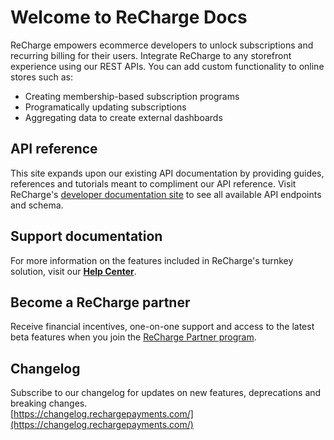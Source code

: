 # Welcome to ReCharge Docs
ReCharge empowers ecommerce developers to unlock subscriptions and recurring billing for their users. Integrate ReCharge to any storefront experience using our REST APIs. You can add custom functionality to online stores such as:

- Creating membership-based subscription programs
- Programatically updating subscriptions 
- Aggregating data to create external dashboards

## API reference

This site expands upon our existing API documentation by providing guides, references and tutorials meant to compliment our API reference. Visit ReCharge's [developer documentation site](https://developer.rechargepayments.com/) to see all available API endpoints and schema.

## Support documentation

For more information on the features included in ReCharge's turnkey solution, visit our **[Help Center](https://support.rechargepayments.com/hc/en-us)**.


## Become a ReCharge partner
Receive financial incentives, one-on-one support and access to the latest beta features when you join the [ReCharge Partner program](https://rechargepayments.com/partners/).

## Changelog
Subscribe to our changelog for updates on new features, deprecations and breaking changes.
<br>
[https://changelog.rechargepayments.com/](https://changelog.rechargepayments.com/)
